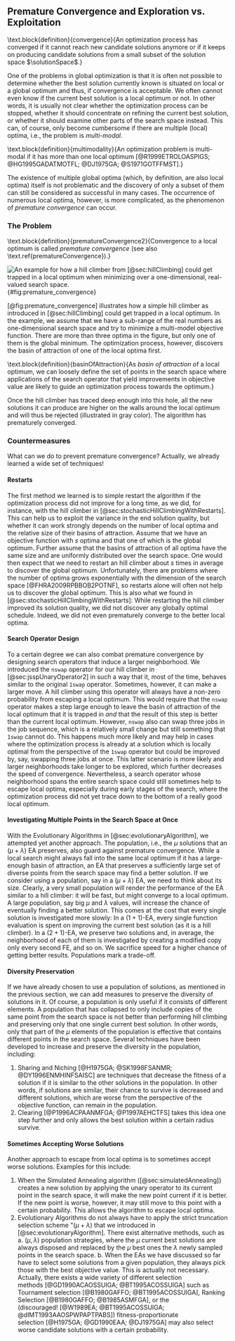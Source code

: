 ## Premature Convergence and Exploration vs. Exploitation

\text.block{definition}{convergence}{An optimization process has converged if it cannot reach new candidate solutions anymore or if it keeps on producing candidate solutions from a small subset of the solution space&nbsp;$\solutionSpace$.}

One of the problems in global optimization is that it is often not possible to determine whether the best solution currently known is situated on local or a global optimum and thus, if convergence is acceptable.
We often cannot even know if the current best solution is a local optimum or not.
In other words, it is usually not clear whether the optimization process can be stopped, whether it should concentrate on refining the current best solution, or whether it should examine other parts of the search space instead.
This can, of course, only become cumbersome if there are multiple (local) optima, i.e., the problem is *multi-modal*.

\text.block{definition}{multimodality}{An optimization problem is multi-modal if it has more than one local optimum&nbsp;[@R1999ETROLOASPIGS; @HG1995GADATMOTFL; @DJ1975GA; @S1971GOTFFMST].}

The existence of multiple global optima (which, by definition, are also local optima) itself is not problematic and the discovery of only a subset of them can still be considered as successful in many cases.
The occurrence of numerous local optima, however, is more complicated, as the phenomenon of *premature convergence* can occur.

### The Problem

\text.block{definition}{prematureConvergence2}{Convergence to a local optimum is called *premature convergence* (see also \text.ref{prematureConvergence}).}

![An example for how a hill climber from [@sec:hillClimbing] could get trapped in a local optimum when minimizing over a one-dimensional, real-valued search space.](\relative.path{premature_convergence.svgz}){#fig:premature_convergence}

[@fig:premature_convergence] illustrates how a simple hill climber as introduced in [@sec:hillClimbing] could get trapped in a local optimum.
In the example, we assume that we have a sub-range of the real numbers as one-dimensional search space and try to minimize a multi-model objective function.
There are more than three optima in the figure, but only one of them is the global minimum.
The optimization process, however, discovers the basin of attraction of one of the local optima first.

\text.block{definition}{basinOfAttraction}{As *basin of attraction* of a local optimum, we can loosely define the set of points in the search space where applications of the search operator that yield improvements in objective value are likely to guide an optimization process towards the optimum.}

Once the hill climber has traced deep enough into this hole, all the new solutions it can produce are higher on the walls around the local optimum and will thus be rejected (illustrated in gray color).
The algorithm has prematurely converged.

### Countermeasures

What can we do to prevent premature convergence?
Actually, we already learned a wide set of techniques!

#### Restarts

The first method we learned is to simple restart the algorithm if the optimization process did not improve for a long time, as we did, for instance, with the hill climber in [@sec:stochasticHillClimbingWithRestarts].
This can help us to exploit the variance in the end solution quality, but whether it can work strongly depends on the number of local optima and the relative size of their basins of attraction.
Assume that we have an objective function with $s$&nbsp;optima and that one of which is the global optimum.
Further assume that the basins of attraction of all optima have the same size and are uniformly distributed over the search space.
One would then expect that we need to restart an hill climber about $s$&nbsp;times in average to discover the global optimum.
Unfortunately, there are problems where the number of optima grows exponentially with the dimension of the search space&nbsp;[@FHRA2009RPBBOB2POTNF], so restarts alone will often not help us to discover the global optimum.
This is also what we found in [@sec:stochasticHillClimbingWithRestarts]: While restarting the hill climber improved its solution quality, we did not discover any globally optimal schedule.
Indeed, we did not even prematurely converge to the better local optima.

#### Search Operator Design

To a certain degree we can also combat premature convergence by designing search operators that induce a larger neighborhood.
We introduced the `nswap` operator for our hill climber in [@sec:jsspUnaryOperator2] in such a way that it, most of the time, behaves similar to the original `1swap` operator.
Sometimes, however, it can make a larger move.
A hill climber using this operator will always have a non-zero probability from escaping a local optimum.
This would require that the `nswap` operator makes a step large enough to leave the basin of attraction of the local optimum that it is trapped in *and* that the result of this step is better than the current local optimum.
However, `nswap` also can swap three jobs in the job sequence, which is a relatively small change but still something that `1swap` cannot do.
This happens much more likely and may help in cases where the optimization process is already at a solution which is locally optimal from the perspective of the `1swap` operator but could be improved by, say, swapping three jobs at once.
This latter scenario is more likely and larger neighborhoods take longer to be explored, which further decreases the speed of convergence.
Nevertheless, a search operator whose neighborhood spans the entire search space could still sometimes help to escape local optima, especially during early stages of the search, where the optimization process did not yet trace down to the bottom of a really good local optimum.

#### Investigating Multiple Points in the Search Space at Once

With the Evolutionary Algorithms in [@sec:evolutionaryAlgorithm], we attempted yet another approach.
The population, i.e., the $\mu$&nbsp;solutions that an $(\mu+\lambda)$&nbsp;EA preserves, also guard against premature convergence.
While a local search might always fall into the same local optimum if it has a large-enough basin of attraction, an EA that preserves a sufficiently large set of diverse points from the search space may find a better solution.
If we consider using a population, say in a $(\mu+\lambda)$&nbsp;EA, we need to think about its size.
Clearly, a very small population will render the performance of the EA similar to a hill climber: it will be fast, but might converge to a local optimum.
A large population, say big $\mu$ and $\lambda$ values, will increase the chance of eventually finding a better solution.
This comes at the cost that every single solution is investigated more slowly: In a $(1+1)$-EA, every single function evaluation is spent on improving the current best solution (as it is a hill climber).
In a $(2+1)$-EA, we preserve two solutions and, in average, the neighborhood of each of them is investigated by creating a modified copy only every second FE, and so on.
We sacrifice speed for a higher chance of getting better results.
Populations mark a trade-off.
 
#### Diversity Preservation

If we have already chosen to use a population of solutions, as mentioned in the previous section, we can add measures to preserve the diversity of solutions in it.
Of course, a population is only useful if it consists of different elements.
A population that has collapsed to only include copies of the same point from the search space is not better than performing hill climbing and preserving only that one single current best solution.
In other words, only that part of the $\mu$&nbsp;elements of the population is effective that contains different points in the search space. 
Several techniques have been developed to increase and preserve the diversity in the population, including:

1. Sharing and Niching&nbsp;[@H1975GA; @SK1998FSANMR; @DY1996ENMHINFSAISC] are techniques that decrease the fitness of a solution if it is similar to the other solutions in the population.
   In other words, if solutions are similar, their chance to survive is decreased and different solutions, which are worse from the perspective of the objective function, can remain in the population.
2. Clearing&nbsp;[@P1996ACPAANMFGA; @P1997AEHCTFS] takes this idea one step further and only allows the best solution within a certain radius survive.

#### Sometimes Accepting Worse Solutions

Another approach to escape from local optima is to sometimes accept worse solutions.
Examples for this include:

1. When the Simulated Annealing algorithm ([@sec:simulatedAnnealing]) creates a new solution by applying the unary operator to its current point in the search space, it will make the new point current if it is better.
   If the new point is worse, however, it may still move to this point with a certain probability.
   This allows the algorithm to escape local optima. 
2. Evolutionary Algorithms do not always have to apply the strict truncation selection scheme "$(\mu+\lambda)$ that we introduced in [@sec:evolutionaryAlgorithm].
   There exist alternative methods, such as
   a. $(\mu,\lambda)$ population strategies, where the $\mu$ current best solutions are always disposed and replaced by the $\mu$ best ones the $\lambda$ newly sampled points in the search space.
   b. When the EAs we have discussed so far have to select some solutions from a given population, they always pick those with the best objective value.
      This is actually not necessary.
      Actually, there exists a wide variety of different selection methods&nbsp;[@GD1990ACAOSSUIGA; @BT1995ACOSSUIGA] such as Tournament selection&nbsp;[@B1980GAFFO; @BT1995ACOSSUIGA], Ranking Selection&nbsp;[@B1980GAFFO; @B1985ASMFGA], or the (discouraged!&nbsp;[@W1989EA; @BT1995ACOSSUIGA; @dlMT1993AAOSPWPAPTPABS]) fitness-proportionate selection&nbsp;[@H1975GA; @GD1990EAA; @DJ1975GA] may also select worse candidate solutions with a certain probability.

